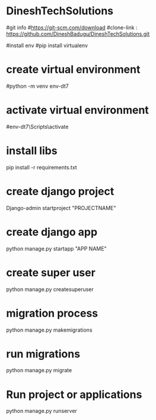 # DineshTechSolutions
#git info
#https://git-scm.com/download
#clone-link : https://github.com/DineshBadugu/DineshTechSolutions.git



#install env 
#pip install virtualenv
# create virtual environment
#python -m venv env-dt7

# activate virtual environment
#env-dt7\Scripts\activate

# install libs
pip install -r requirements.txt

# create django  project
Django-admin startproject "PROJECTNAME"

# create django app 
python manage.py startapp "APP NAME"

# create super user 
python manage.py createsuperuser
# migration process 
python manage.py makemigrations 

# run migrations 
python manage.py migrate 

# Run project or applications
python manage.py runserver


